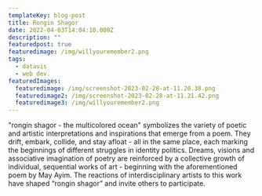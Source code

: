 ```yaml
---
templateKey: blog-post
title: Rongin Shagor
date: 2022-04-03T14:04:10.000Z
description: ""
featuredpost: true
featuredimage: /img/willyouremember2.png
tags:
  - datavis
  - web dev.
featuredImages:
  featuredimage: /img/screenshot-2023-02-28-at-11.20.38.png
  featuredimage2: /img/screenshot-2023-02-28-at-11.21.42.png
  featuredimage3: /img/willyouremember2.png
---
```

"rongin shagor - the multicolored ocean" symbolizes the variety of poetic and artistic interpretations and inspirations that emerge from a poem. They drift, embark, collide, and stay afloat - all in the same place, each marking the beginnings of different struggles in identity politics. Dreams, visions and associative imagination of poetry are reinforced by a collective growth of individual, sequential works of art - beginning with the aforementioned poem by May Ayim. The reactions of interdisciplinary artists to this work have shaped “rongin shagor” and invite others to participate.